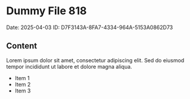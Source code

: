# Dummy File 818

Date: 2025-04-03
ID: D7F3143A-8FA7-4334-964A-5153A0862D73

## Content

Lorem ipsum dolor sit amet, consectetur adipiscing elit.
Sed do eiusmod tempor incididunt ut labore et dolore magna aliqua.

* Item 1
* Item 2
* Item 3

